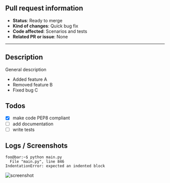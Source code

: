 <!--

Thank you for contributing to Flow! Here are a few guidelines that you should please follow so that your pull request gets reviewed more efficiently:

1) Make sure the title of your pull request describes it in one short sentence.

2) Add relevant labels in the right sidebar (e.g. bug fix, new feature, feature removal, documentation, cleaning, sumo, aimsun...).

3) Fill the following template as accurately as possible. You may remove fields marked as optional if they are not appropriate for your pull request.

-->

## Pull request information

<!-- 

Status: "Ready to merge" or "In development"

Kind of changes: The kind of changes this PR introduces; this should reflect the labels in the sidebar.

Code affected: The general code area(s) affected by the PR (e.g. kernel, scenarios, environments, tests, examples, tutorials...)

Related PR/issue (optional): Link to related issues, PRs or branches (see https://help.github.com/en/articles/autolinked-references-and-urls for link formatting)

-->

- **Status**: Ready to merge
- **Kind of changes**: Quick bug fix
- **Code affected**: Scenarios and tests
- **Related PR or issue**: None

---

## Description

<!-- Describe all the changes introduced in this PR -->
<!-- If it is a bug fix, also describe what the bug was and how you fixed it -->

General description

- Added feature A
- Removed feature B
- Fixed bug C

## Todos

<!-- Optional, useful if status is "In development" -->

- [x] make code PEP8 compliant
- [ ] add documentation
- [ ] write tests

## Logs / Screenshots

<!-- Optional, useful to show bugs or new features -->

```console
foo@bar:~$ python main.py
  File "main.py", line 846
IndentationError: expected an indented block
```

![screenshot](https://host.com/screenshot.png)
